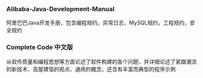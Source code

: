 ### Alibaba-Java-Development-Manual
阿里巴巴Java开发手册，包含编程规约，异常日志，MySQL规约，工程规约，安全规约
### Complete Code 中文版
从软件质量和编程思想等方面论述了软件构建的各个问题，并详细论述了紧跟潮流的新技术、高屋建瓴的观点、通用的概念，还含有丰富而典型的程序示例
